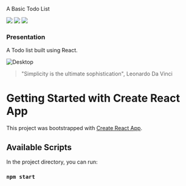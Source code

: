A Basic Todo List

![](https://via.placeholder.com/55/111111/61dbfb?text=REACT)
![](https://via.placeholder.com/55/ead41c/000000?text=JS)
![](https://via.placeholder.com/55/00a4d6/fff?text=CSS)

### Presentation

A Todo list built using React.

![Desktop](https://github.com/wallaceb-dev/react-todo-list/blob/master/demo.gif)

> "Simplicity is the ultimate sophistication", Leonardo Da Vinci

# Getting Started with Create React App

This project was bootstrapped with [Create React App](https://github.com/facebook/create-react-app).

## Available Scripts

In the project directory, you can run:

### `npm start`